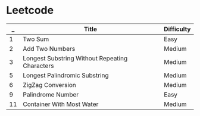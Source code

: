 # Leetcode

_ | Title | Difficulty
--- | --- | ---
1 | Two Sum | Easy
2 | Add Two Numbers | Medium
3 | Longest Substring Without Repeating Characters | Medium
5 | Longest Palindromic Substring | Medium
6 | ZigZag Conversion | Medium
9 | Palindrome Number | Easy
11 | Container With Most Water | Medium

